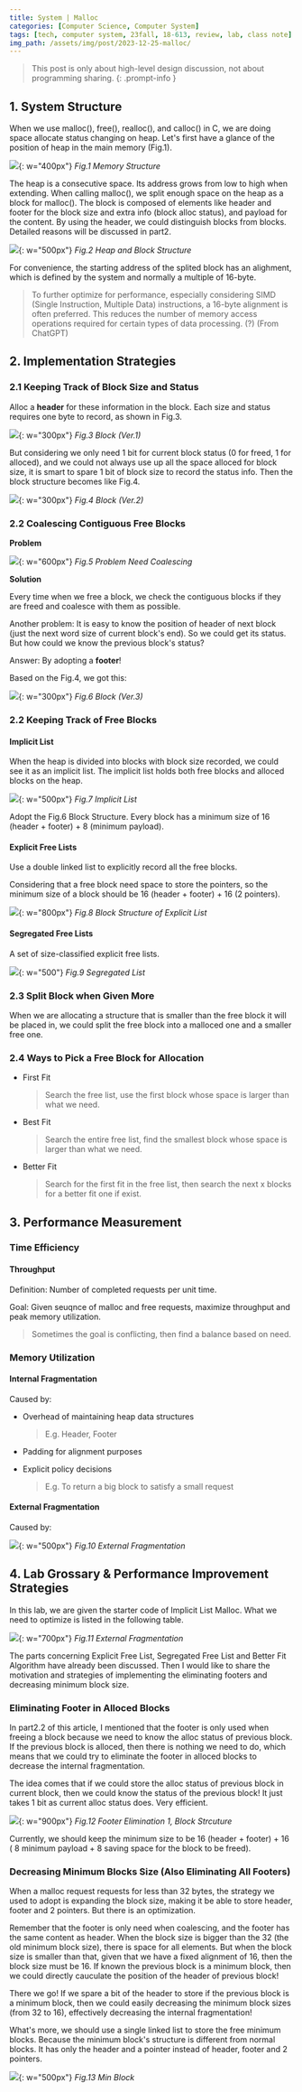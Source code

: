```yaml
---
title: System | Malloc
categories: [Computer Science, Computer System]
tags: [tech, computer system, 23fall, 18-613, review, lab, class note]
img_path: /assets/img/post/2023-12-25-malloc/
---
```


> This post is only about high-level design discussion, not about programming sharing.
{: .prompt-info }


## 1. System Structure

When we use malloc(), free(), realloc(), and calloc() in C, we are doing space allocate status changing on heap. Let's first have a glance of the position of heap in the main memory (Fig.1).

![](fig1.png){: w="400px"}
_Fig.1 Memory Structure_

The heap is a consecutive space. Its address grows from low to high when extending. When calling malloc(), we split enough space on the heap as a block for malloc(). The block is composed of elements like header and footer for the block size and extra info (block alloc status), and payload for the content. By using the header, we could distinguish blocks from blocks. Detailed reasons will be discussed in part2.

![](fig2.jpg){: w="500px"}
_Fig.2 Heap and Block Structure_

For convenience, the starting address of the splited block has an alighment, which is defined by the system and normally a multiple of 16-byte.

> To further optimize for performance, especially considering SIMD (Single Instruction, Multiple Data) instructions, a 16-byte alignment is often preferred. This reduces the number of memory access operations required for certain types of data processing. (?) (From ChatGPT)


## 2. Implementation Strategies

### 2.1 Keeping Track of Block Size and Status

Alloc a **header** for these information in the block. Each size and status requires one byte to record, as shown in Fig.3.

![](fig3.jpg){: w="300px"}
_Fig.3 Block (Ver.1)_

But considering we only need 1 bit for current block status (0 for freed, 1 for alloced), and we could not always use up all the space alloced for block size, it is smart to spare 1 bit of block size to record the status info. Then the block structure becomes like Fig.4.

![](fig4.jpg){: w="300px"}
_Fig.4 Block (Ver.2)_


### 2.2 Coalescing Contiguous Free Blocks

**Problem**

![](clprob.png){: w="600px"}
_Fig.5 Problem Need Coalescing_

**Solution**

Every time when we free a block, we check the contiguous blocks if they are freed and coalesce with them as possible.

Another problem: It is easy to know the position of header of next block (just the next word size of current block's end). So we could get its status. But how could we know the previous block's status?

Answer: By adopting a **footer**!

Based on the Fig.4, we got this:

![](bv3.jpg){: w="300px"}
_Fig.6 Block (Ver.3)_


### 2.2 Keeping Track of Free Blocks

#### Implicit List

When the heap is divided into blocks with block size recorded, we could see it as an implicit list. The implicit list holds both free blocks and alloced blocks on the heap. 

![](implist.png){: w="500px"}
_Fig.7 Implicit List_

Adopt the Fig.6 Block Structure. Every block has a minimum size of 16 (header + footer) + 8 (minimum payload).


#### Explicit Free Lists

Use a double linked list to explicitly record all the free blocks.

Considering that a free block need space to store the pointers, so the minimum size of a block should be 16 (header + footer) + 16 (2 pointers).

![](explist.jpg){: w="800px"}
_Fig.8 Block Structure of Explicit List_


#### Segregated Free Lists

A set of size-classified explicit free lists.

![](segsize.png){: w="500"}
_Fig.9 Segregated List_


### 2.3 Split Block when Given More

When we are allocating a structure that is smaller than the free block it will be placed in, we could split the free block into a malloced one and a smaller free one.


### 2.4 Ways to Pick a Free Block for Allocation

- First Fit
    > Search the free list, use the first block whose space is larger than what we need.

- Best Fit
    > Search the entire free list, find the smallest block whose space is larger than what we need.

- Better Fit
    > Search for the first fit in the free list, then search the next x blocks for a better fit one if exist.


## 3. Performance Measurement

### Time Efficiency

#### Throughput

Definition: Number of completed requests per unit time.

Goal: Given seuqnce of malloc and free requests, maximize throughput and peak memory utilization.
> Sometimes the goal is conflicting, then find a balance based on need.

### Memory Utilization

#### Internal Fragmentation

Caused by:

- Overhead of maintaining heap data structures
    > E.g. Header, Footer

- Padding for alignment purposes

- Explicit policy decisions
    > E.g. To return a big block to satisfy a small request

#### External Fragmentation

Caused by:

![](fig3.png){: w="500px"}
_Fig.10 External Fragmentation_


## 4. Lab Grossary & Performance Improvement Strategies

In this lab, we are given the starter code of Implicit List Malloc. What we need to optimize is listed in the following table.

![](labperf.png){: w="700px"}
_Fig.11 External Fragmentation_

The parts concerning Explicit Free List, Segregated Free List and Better Fit Algorithm have already been discussed. Then I would like to share the motivation and strategies of implementing the eliminating footers and decreasing minimum block size.

### Eliminating Footer in Alloced Blocks

In part2.2 of this article, I mentioned that the footer is only used when freeing a block because we need to know the alloc status of previous block. If the previous block is alloced, then there is nothing we need to do, which means that we could try to eliminate the footer in alloced blocks to decrease the internal fragmentation.

The idea comes that if we could store the alloc status of previous block in current block, then we could know the status of the previous block! It just takes 1 bit as current alloc status does. Very efficient.

![](eli1.png){: w="900px"}
_Fig.12 Footer Elimination 1, Block Strcuture_

Currently, we should keep the minimum size to be 16 (header + footer) + 16 ( 8 minimum payload + 8 saving space for the block to be freed).

### Decreasing Minimum Blocks Size (Also Eliminating All Footers)

When a malloc request requests for less than 32 bytes, the strategy we used to adopt is expanding the block size, making it be able to store header, footer and 2 pointers. But there is an optimization. 

Remember that the footer is only need when coalescing, and the footer has the same content as header. When the block size is bigger than the 32 (the old minimum block size), there is space for all elements. But when the block size is smaller than that, given that we have a fixed alignment of 16, then the block size must be 16. If known the previous block is a minimum block, then we could directly cauculate the position of the header of previous block!

There we go! If we spare a bit of the header to store if the previous block is a minimum block, then we could easily decreasing the minimum block sizes (from 32 to 16), effectively decreasing the internal fragmentation!

What's more, we should use a single linked list to store the free minimum blocks. Because the minimum block's structure is different from normal blocks. It has only the header and a pointer instead of header, footer and 2 pointers.

![](minb.jpg){: w="500px"}
_Fig.13 Min Block_


